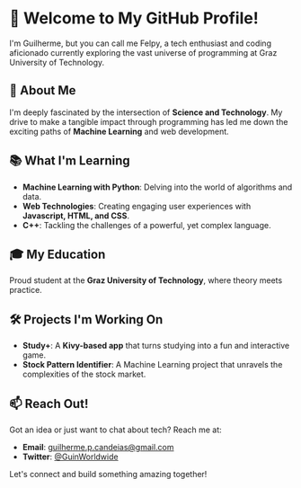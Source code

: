 # 👋 Welcome to My GitHub Profile!

I'm Guilherme, but you can call me Felpy, a tech enthusiast and coding aficionado currently exploring the vast universe of programming at Graz University of Technology.

## 🚀 About Me
I'm deeply fascinated by the intersection of **Science and Technology**. My drive to make a tangible impact through programming has led me down the exciting paths of **Machine Learning** and web development.

## 📚 What I'm Learning
- **Machine Learning with Python**: Delving into the world of algorithms and data.
- **Web Technologies**: Creating engaging user experiences with **Javascript, HTML, and CSS**.
- **C++**: Tackling the challenges of a powerful, yet complex language.

## 🎓 My Education
Proud student at the **Graz University of Technology**, where theory meets practice.

## 🛠️ Projects I'm Working On
- **Study+**: A **Kivy-based app** that turns studying into a fun and interactive game.
- **Stock Pattern Identifier**: A Machine Learning project that unravels the complexities of the stock market.

## 📫 Reach Out!
Got an idea or just want to chat about tech? Reach me at:
- **Email**: [guilherme.p.candeias@gmail.com](mailto:guilherme.p.candeias@gmail.com)
- **Twitter**: [@GuinWorldwide](https://twitter.com/GuinWorldwide)

Let's connect and build something amazing together!
